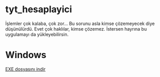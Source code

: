 # tyt_hesaplayici

İşlemler çok kalaba, çok zor...
Bu sorunu asla kimse çözemeyecek diye düşünülürdü. Evet çok haklılar, kimse çözemez. İstersen hayrına bu uygulamayı da yükleyebilirsin.

# Windows
[EXE dosyasını indir](https://github.com/ynskhrmn0/tyt_hesaplayici/releases/download/v1/TYT_Hesaplayici_Installer.exe)